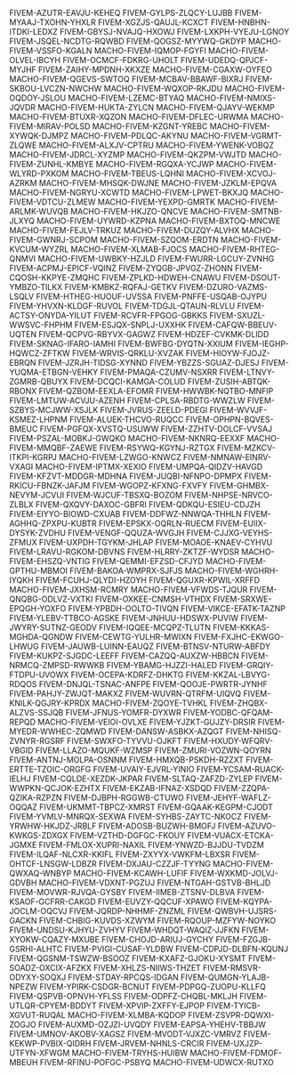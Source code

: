 FIVEM-AZUTR-EAVJU-KEHEQ
FIVEM-GYLPS-ZLQCY-LUJBB
FIVEM-MYAAJ-TXOHN-YHXLR
FIVEM-XGZJS-QAUJL-KCXCT
FIVEM-HNBHN-ITDKI-LEDXZ
FIVEM-GBYSJ-NVAJQ-HXOWJ
FIVEM-LXKPH-VYEJU-LGNOY
FIVEM-JSQEL-NCDTG-RQWBD
FIVEM-QOGSZ-MYYWQ-GKDYP
MACHO-FIVEM-VSSFO-KGALN
MACHO-FIVEM-IQMOP-FGYFI
MACHO-FIVEM-OLVEL-IBCYH
FIVEM-OCMCF-FDKRG-UHOLT
FIVEM-UDEDQ-QPJCF-MYJHF
FIVEM-ZAIHY-MPDNH-XKXZE
MACHO-FIVEM-CGAXW-OYFEO
MACHO-FIVEM-QGEVS-SWTOQ
FIVEM-MCBAV-BBAWF-BIXRJ
FIVEM-SKBOU-LVCZN-NWCHW
MACHO-FIVEM-WQXOP-RKJDU
MACHO-FIVEM-OQDOY-JSLOU
MACHO-FIVEM-LZEMC-BTYAQ
MACHO-FIVEM-NMIXS-JQVDR
MACHO-FIVEM-HUKTA-ZYLCN
MACHO-FIVEM-QJAYV-WEKMP
MACHO-FIVEM-BTUXR-XQZON
MACHO-FIVEM-DFLEC-URWMA
MACHO-FIVEM-MIRAV-POLSD
MACHO-FIVEM-KZGNT-YREBC
MACHO-FIVEM-XYWQK-DJMPZ
MACHO-FIVEM-PDLQC-AKYNU
MACHO-FIVEM-VGRMT-ZLQWE
MACHO-FIVEM-ALXJV-CPTRU
MACHO-FIVEM-YWENK-VOBQZ
MACHO-FIVEM-JDRCL-XYZMP
MACHO-FIVEM-QKZPM-VWJTD
MACHO-FIVEM-ZUNHL-KMBYE
MACHO-FIVEM-RGQXA-YCJWP
MACHO-FIVEM-WLYRD-PXKOM
MACHO-FIVEM-TBEUS-LQHNI
MACHO-FIVEM-XCVOJ-AZRKM
MACHO-FIVEM-MHSQK-DWJNE
MACHO-FIVEM-JZKLM-EPQVA
MACHO-FIVEM-NGRYU-XCWTD
MACHO-FIVEM-LPWET-BKXJQ
MACHO-FIVEM-VDTCU-ZLMEW
MACHO-FIVEM-YEXPD-GMRTK
MACHO-FIVEM-ARLMK-WUVQB
MACHO-FIVEM-HKJZO-QNCVE
MACHO-FIVEM-SMTNB-JLXYQ
MACHO-FIVEM-UYWRD-KZPNA
MACHO-FIVEM-BXTOQ-MNCWE
MACHO-FIVEM-FEJLV-TRKUZ
MACHO-FIVEM-DUZQY-ALVHX
MACHO-FIVEM-GWNRJ-SCPOM
MACHO-FIVEM-SZQOM-ERDTN
MACHO-FIVEM-KVCUM-WYZRL
MACHO-FIVEM-XLMAB-FJOCS
MACHO-FIVEM-RHTEG-QNMVI
MACHO-FIVEM-UWBKY-HZJLD
FIVEM-FWURR-LGCUY-ZVNHG
FIVEM-ACPMJ-EPICF-VQINZ
FIVEM-ZYQGB-JPVGZ-ZHONN
FIVEM-CQOSH-KKPYE-ZMQHC
FIVEM-ZPLKD-HDWEH-CNAWU
FIVEM-DSOUT-YMBZO-TILKX
FIVEM-KMBKZ-RQFAJ-GETKV
FIVEM-DZURO-VAZMS-LSQLV
FIVEM-HTHEG-HUOUF-UVSSA
FIVEM-PNFFE-USQAB-OJYPU
FIVEM-YHVXN-KLDGF-RUVOL
FIVEM-TDGJL-QTAUN-RLVLU
FIVEM-ACTSY-ONYDA-YILUT
FIVEM-RCVFR-FPGOG-GBKKS
FIVEM-SXUZL-WWSVC-FHPHM
FIVEM-ESJQX-SNPLJ-UXXHK
FIVEM-CAFQW-BBEUV-UQTEN
FIVEM-QCPVG-RBYVX-GAGWZ
FIVEM-HDZEF-CVKMK-DLIDD
FIVEM-SKNAG-IFARO-IAMHI
FIVEM-BWFBG-DYQTN-XXIUM
FIVEM-IEGHP-HQWCZ-ZFTKW
FIVEM-WRVIS-QRKLU-XVZAK
FIVEM-HIOYW-FJOJZ-EBRQN
FIVEM-JZRJH-TIDSG-XYNND
FIVEM-YBZZS-SGUAZ-DJESJ
FIVEM-YUQMA-ETBGN-VEHKY
FIVEM-PMAQA-CZUMV-NSXRR
FIVEM-LTNVY-ZGMRB-QBUYX
FIVEM-DCQCI-KAMGA-COLUD
FIVEM-ZUSIH-ABTQK-RBONX
FIVEM-QZBOM-EEXLA-EFOMR
FIVEM-HWWBK-NQTBO-MNFIP
FIVEM-LMTUW-ACVJU-AZENH
FIVEM-CPLSA-RBDTG-WWZLW
FIVEM-SZBYS-MCJWW-XSJLK
FIVEM-JVRUS-ZEELD-PDEGI
FIVEM-WVVJF-KSMEZ-LHPNM
FIVEM-ALUEK-THCVO-RUQCC
FIVEM-OPHPN-BQVES-BMEUC
FIVEM-PGFQX-XVSTQ-USUWW
FIVEM-ZZHTV-DOLCF-VVSAJ
FIVEM-PSZAL-MOBKJ-GWQKO
MACHO-FIVEM-NKNRQ-EEXXF
MACHO-FIVEM-MMQBF-ZAEWE
FIVEM-RSYWQ-KGYNJ-RZTGX
FIVEM-MZKCV-ITKPI-KGRPJ
MACHO-FIVEM-LZWGO-KNWCZ
FIVEM-NMNAW-EINRV-VXAGI
MACHO-FIVEM-IPTMX-XEXIO
FIVEM-UMPQA-QIDZV-HAVGD
FIVEM-KFZVT-MDDGR-MDHNA
FIVEM-JUQBI-NFNPO-DPMPX
FIVEM-RKICU-FBNZK-JAFJM
FIVEM-WGOPZ-KFXNG-FXVFY
FIVEM-GHMBX-NEVYM-JCVUI
FIVEM-WJCUF-TBSXQ-BOZOM
FIVEM-NHPSE-NRVCO-ZLBLX
FIVEM-QXQVY-DAXOC-GBFRI
FIVEM-QDKQU-ESIEU-CDJZH
FIVEM-EIYYO-BIOWD-CXUAB
FIVEM-DDFWZ-NNWQA-THHLN
FIVEM-AGHHQ-ZPXPU-KUBTR
FIVEM-EPSKX-OQRLN-RUECM
FIVEM-EUIIX-DYSYK-ZVDHU
FIVEM-VENGF-QQUZA-WVGJH
FIVEM-CJJXG-VEYHS-ZFMUX
FIVEM-UXPDH-TGYKM-JHLAP
FIVEM-MOAOE-KNAEV-CYHVU
FIVEM-LRAVU-RGKOM-DBVNS
FIVEM-HLRRY-ZKTZF-WYDSR
MACHO-FIVEM-EHSZQ-VNTIG
FIVEM-QEMMI-EFZSD-CFJYD
MACHO-FIVEM-GPTHU-MBMOI
FIVEM-BAKOA-WMPRX-SJFJS
MACHO-FIVEM-WGHRH-IYQKH
FIVEM-FCUHJ-QLYDI-HZOYH
FIVEM-QGUXR-KPWIL-XRFFD
MACHO-FIVEM-JXHSM-RCMRY
MACHO-FIVEM-VFWDS-TJQUR
FIVEM-QNQBG-ODLVZ-VXTKI
FIVEM-OXKEE-CNMSH-VTHDX
FIVEM-SRXWE-EPQGH-YOXFO
FIVEM-YPBDH-OOLTO-TIVQN
FIVEM-VIKCE-EFATK-TAZNP
FIVEM-YLEBV-TTBCO-AGSKE
FIVEM-JNHUU-HDSWX-PUVIW
FIVEM-JWYRY-SUTNZ-GEODV
FIVEM-IQQEE-MCQPZ-TLUTN
FIVEM-KKKAS-MGHDA-QGNDW
FIVEM-CEWTG-YULHR-MWIXN
FIVEM-FXJHC-EKWGO-LHWUG
FIVEM-JAUWB-LUINN-EAUQZ
FIVEM-BTNSV-NTURW-ABFDY
FIVEM-KUKPZ-SJGDC-LEEFF
FIVEM-CAZQQ-AUXZW-HBBCN
FIVEM-NRMCQ-ZMPSD-RWWKB
FIVEM-YBAMG-HJZZI-HALED
FIVEM-GRQIY-FTDPU-UVOWX
FIVEM-OCEPA-KDRFZ-DHKTG
FIVEM-KKZAL-LBVYG-RDQOS
FIVEM-DNJQL-TSNAC-ANFPE
FIVEM-QOOJE-PWRTR-JYNHF
FIVEM-PAHJY-ZWJQT-MAKXZ
FIVEM-WUVRN-QTRFM-UIQVQ
FIVEM-KNILK-QGJRY-KPRDX
MACHO-FIVEM-ZQOYE-TVHKL
FIVEM-ZHQBX-ALZVS-SSJQB
FIVEM-JFNUS-YOMFR-DYXWR
FIVEM-YODBC-QFQAM-REPQD
MACHO-FIVEM-VEIOI-OVLXE
FIVEM-YJZKT-GUJZY-DRSIR
FIVEM-MYEDR-WWHEC-ZQMWD
FIVEM-DANSW-ASBKX-AZQGT
FIVEM-NHISQ-ZVNYR-RGSRF
FIVEM-SWXFO-TYVVU-OJKFT
FIVEM-HXUDY-WFQRV-VBGID
FIVEM-LLAZO-MQUKF-WZMSP
FIVEM-ZMURI-VOZWN-QOYRN
FIVEM-ANTNJ-MOLPA-OSNNM
FIVEM-HMXQB-PSKDH-RZZXT
FIVEM-ERTTE-TZOIC-ORGFG
FIVEM-UVAIY-EJVRL-YINIO
FIVEM-YCSAM-RUACK-IELHJ
FIVEM-CQLDE-XEZDK-JKPAR
FIVEM-SLTAQ-ZAFZD-ZYLEP
FIVEM-WWPKN-QCJOK-EZHTX
FIVEM-EKZAB-IFNAZ-XSDQD
FIVEM-ZZQPA-QZIKA-RZPZN
FIVEM-DJBPH-RGGWB-CTUWO
FIVEM-JEHYF-WAFLZ-OQQAZ
FIVEM-UKMMT-TBPCZ-XMRST
FIVEM-GQAAK-KEGPM-CJODT
FIVEM-YVMLV-MNRQX-SEXWA
FIVEM-SYHBS-ZAYTC-NKOCZ
FIVEM-YRWHW-HKJDZ-JRBLF
FIVEM-ADOSB-BUZWH-BMOFJ
FIVEM-AZUVO-KWKGS-ZDXGX
FIVEM-VZTHD-DGFGC-FKOUY
FIVEM-VUACX-ETCKA-JGMXE
FIVEM-FMLOX-XUPRI-NAXIL
FIVEM-YNWZD-BJJDU-TVDZM
FIVEM-ILQAF-NLCXR-KKIFL
FIVEM-ZXYYX-VWKFM-LBXSR
FIVEM-OHTCF-LNSGW-LDBZR
FIVEM-DXJAU-CZZJF-TYYNG
MACHO-FIVEM-QWXAQ-WNBYP
MACHO-FIVEM-KCAWH-LUFIF
FIVEM-WXKMD-JOLVJ-GDVBH
MACHO-FIVEM-VDXNT-PGZUJ
FIVEM-NTGAH-GSTVB-BHLJD
FIVEM-MOVWR-RJVQA-GYSBY
FIVEM-IIMEB-ZTSNV-DLBVA
FIVEM-KSAOF-GCFRR-CAKGD
FIVEM-EUVZY-QQCUF-XPAWO
FIVEM-KQYPA-JOCLM-OQCVJ
FIVEM-JQRDP-NHHMF-ZNZML
FIVEM-QWBVH-UJSRS-GACKN
FIVEM-CHBIG-KUVDS-XZWYM
FIVEM-RQOUP-MZFYW-NOYKO
FIVEM-UNDSU-KJHYU-ZVHYV
FIVEM-WHDQT-WAQIZ-JJFKN
FIVEM-XYOKW-CQAZY-MXUBE
FIVEM-CHOJD-ARIUJ-GYCHY
FIVEM-FZGJB-GSRHI-ALHTC
FIVEM-PVIGI-CUSAF-YLDBW
FIVEM-CDPJD-DLBFN-KQUNJ
FIVEM-QGSNM-TSWZW-BSOOZ
FIVEM-KXAFZ-GJOKU-XYSMT
FIVEM-SOADZ-OXCIX-AFZKX
FIVEM-XHLZS-NIIWS-THZET
FIVEM-RMSVR-ODYXY-SOQXJ
FIVEM-STDAY-RPCQS-IDGAN
FIVEM-QUMGN-YLAJB-NPEZW
FIVEM-YPIRK-CSDGR-BCNUT
FIVEM-PDPGQ-ZUOPU-KLLFQ
FIVEM-QSPVB-OPNVH-YFLSS
FIVEM-ODPFZ-CHQBL-MKLJH
FIVEM-UTLQR-CPYEM-BDDYT
FIVEM-XPVIP-ZXFFY-EJPOP
FIVEM-TYICB-XGVUT-RUQAL
MACHO-FIVEM-XLMBA-KQDOP
FIVEM-ZSVPR-DQWXI-ZOGJO
FIVEM-AUXMD-OZJZI-UVQDY
FIVEM-EAPSA-YHEHV-TBBJW
FIVEM-UMNOV-AKOBV-XAGSZ
FIVEM-MVODT-VJXZC-VMRVZ
FIVEM-KEKWP-PVBIX-QIDRH
FIVEM-JRVEM-NHNLS-CRCIR
FIVEM-UXJZP-UTFYN-XFWGM
MACHO-FIVEM-TRYHS-HUIBW
MACHO-FIVEM-FDMOF-MBEUH
FIVEM-RFINU-POFGC-PSBYQ
MACHO-FIVEM-UDWCX-RUTXO
